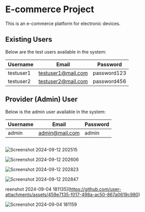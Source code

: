 # E-commerce Project

This is an e-commerce platform for electronic devices.

## Existing Users

Below are the test users available in the system:

| Username  | Email              | Password   |
|-----------|--------------------|------------|
| testuser1 | testuser1@mail.com  | password123 |
| testuser2 | testuser2@mail.com  | password456 |



## Provider (Admin) User

Below is the admin user available in the system:

| Username  | Email              | Password     |
|-----------|--------------------|--------------|
| admin     | admin@mail.com      | admin |





##

![Screenshot 2024-09-12 202515](https://github.com/user-attachments/assets/47575bdf-ee37-4bf2-8d0e-1614826019a1)

![Screenshot 2024-09-12 202606](https://github.com/user-attachments/assets/264506cd-c199-4968-bae5-362857cb0f59)

![Screenshot 2024-09-12 202823](https://github.com/user-attachments/assets/b25f761e-0ffe-4342-8569-c9f269719169)

![Screenshot 2024-09-12 202847](https://github.com/user-attachments/assets/dd20c956-208b-4a38-80d5-064370f2a019)


reenshot 2024-09-04 181135](https://github.com/user-attachments/assets/459e7135-f017-498a-ac50-867a0619c980)

![Screenshot 2024-09-04 181159](https://github.com/user-attachments/assets/c2c2edc7-e509-4e51-9a97-851feb7e750e)
